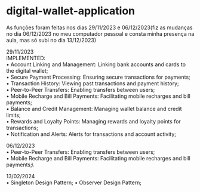 # digital-wallet-application

As funções foram feitas nos dias 29/11/2023 e 06/12/2023(fiz as mudanças no dia 06/12/2023 no meu computador pessoal e consta minha presença na aula, mas só subi no dia 13/12/2023)

29/11/2023 \
IMPLEMENTED:\
• Account Linking and Management: Linking bank accounts and cards to the digital wallet;\
• Secure Payment Processing: Ensuring secure transactions for payments;\
• Transaction History: Viewing past transactions and payment history;\
• Peer-to-Peer Transfers: Enabling transfers between users;\
• Mobile Recharge and Bill Payments: Facilitating mobile recharges and bill payments;\
• Balance and Credit Management: Managing wallet balance and credit limits;\
• Rewards and Loyalty Points: Managing rewards and loyalty points for transactions;\
• Notification and Alerts: Alerts for transactions and account activity;

06/12/2023 \
• Peer-to-Peer Transfers: Enabling transfers between users;\
• Mobile Recharge and Bill Payments: Facilitating mobile recharges and bill payments;\

13/02/2024 \
• Singleton Design Pattern;
• Observer Design Pattern;

